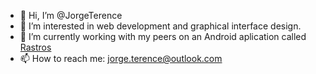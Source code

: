 - 👋 Hi, I’m @JorgeTerence
- 👀 I’m interested in web development and graphical interface design.
- 🌱 I’m currently working with my peers on an Android aplication called [Rastros](https://github.com/JorgeTerence/Rastros)
- 📫 How to reach me: jorge.terence@outlook.com

<!---
JorgeTerence/JorgeTerence is a ✨ special ✨ repository because its `README.md` (this file) appears on your GitHub profile.
You can click the Preview link to take a look at your changes.
--->
